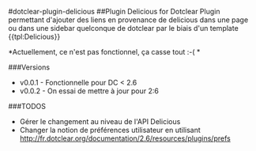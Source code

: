 #dotclear-plugin-delicious
##Plugin Delicious for Dotclear
Plugin permettant d'ajouter des liens en provenance de delicious dans une page ou dans une sidebar quelconque de dotclear par le biais d'un template 
  {{tpl:Delicious}}

*Actuellement, ce n'est pas fonctionnel, ça casse tout :-( *

###Versions
* v0.0.1 - Fonctionnelle pour DC < 2.6
* v0.0.2 - On essai de mettre à jour pour 2:6

###TODOS
* Gérer le changement au niveau de l'API Delicious
* Changer la notion de préférences utilisateur en utilisant <http://fr.dotclear.org/documentation/2.6/resources/plugins/prefs>




